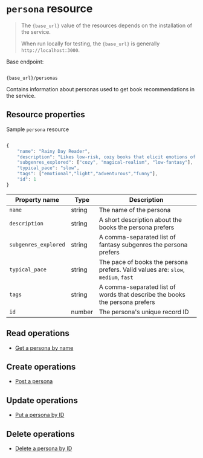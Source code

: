 # `persona` resource

> The `{base_url}` value of the resources depends on the installation of the service.
>
> When run locally for testing, the `{base_url}` is generally `http://localhost:3000`.

Base endpoint:

```shell

{base_url}/personas
```

Contains information about personas used to get book recommendations in the service.

## Resource properties

Sample `persona` resource

```js

{
    "name": "Rainy Day Reader",
    "description": "Likes low-risk, cozy books that elicit emotions of joy and wonder.",
    "subgenres_explored": ["cozy", "magical-realism", "low-fantasy"],
    "typical_pace": "slow",
    "tags": ["emotional","light","adventurous","funny"],
    "id": 1
}
```

| Property name | Type | Description |
| ------------- | ----------- | ----------- |
| `name` | string | The name of the persona |
| `description` | string | A short description about the books the persona prefers |
| `subgenres_explored` | string | A comma-separated list of fantasy subgenres the persona prefers |
| `typical_pace` | string | The pace of books the persona prefers. Valid values are: `slow`, `medium`, `fast` |
| `tags` | string | A comma-separated list of words that describe the books the persona prefers |
| `id` | number | The persona's unique record ID |

## Read operations

* [Get a persona by name](personas-get-a-persona-by-name.md)

## Create operations

* [Post a persona](personas-post-a-persona.md)

## Update operations

* [Put a persona by ID](personas-put-a-persona-by-id.md)

## Delete operations

* [Delete a persona by ID](personas-delete-a-persona-by-id.md)
